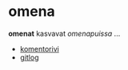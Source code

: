 # omena
**omenat** kasvavat *omenapuissa* ...
* [komentorivi](https://github.com/014695951/otm-harjoitustyo/blob/master/laskarit/viikko1/komentorivi.txt)
* [gitlog](https://github.com/014695951/otm-harjoitustyo/blob/master/laskarit/viikko1/gitlog.txt)
